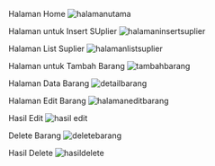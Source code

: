 Halaman Home
![halamanutama](https://github.com/user-attachments/assets/5f23ba80-e35a-4145-ac3c-ba6d14f7ced3)

Halaman untuk Insert SUplier
![halamaninsertsuplier](https://github.com/user-attachments/assets/ca3c9593-6b72-4309-bfb4-6fe0bba2297c)

Halaman List Suplier
![halamanlistsuplier](https://github.com/user-attachments/assets/9f57d8e0-706a-4c9a-9f12-1e2135f85597)

Halaman untuk Tambah Barang
![tambahbarang](https://github.com/user-attachments/assets/6bbe4ed3-04d9-4a70-a12a-42e3a9292c8c)

Halaman Data Barang
![detailbarang](https://github.com/user-attachments/assets/6728358c-d9ab-4c62-8036-5d1b27bd96e4)

Halaman Edit Barang
![halamaneditbarang](https://github.com/user-attachments/assets/745ad73d-0eda-466e-afec-a4cfd7e37f6d)

Hasil Edit
![hasil edit](https://github.com/user-attachments/assets/cd1a71af-5601-4952-bf68-a31146b02e19)

Delete Barang
![deletebarang](https://github.com/user-attachments/assets/1b10167b-5341-4faa-88db-754fed0bbcf0)

Hasil Delete
![hasildelete](https://github.com/user-attachments/assets/54bd70b3-49ce-44ed-aeb2-b0d46b1734cb)
